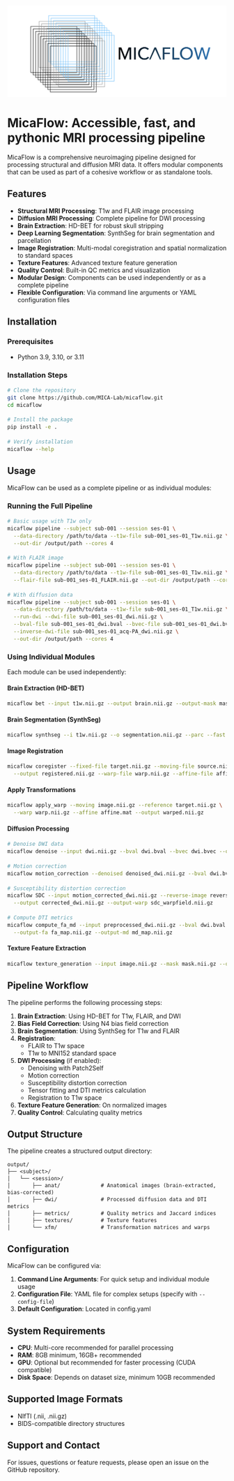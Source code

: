 ![MicaFlow logo](docs/source/_static/images/logo.png)
# MicaFlow: Accessible, fast, and pythonic MRI processing pipeline

MicaFlow is a comprehensive neuroimaging pipeline designed for processing structural and diffusion MRI data. It offers modular components that can be used as part of a cohesive workflow or as standalone tools.

## Features

- **Structural MRI Processing**: T1w and FLAIR image processing
- **Diffusion MRI Processing**: Complete pipeline for DWI processing
- **Brain Extraction**: HD-BET for robust skull stripping
- **Deep Learning Segmentation**: SynthSeg for brain segmentation and parcellation
- **Image Registration**: Multi-modal coregistration and spatial normalization to standard spaces
- **Texture Features**: Advanced texture feature generation
- **Quality Control**: Built-in QC metrics and visualization
- **Modular Design**: Components can be used independently or as a complete pipeline
- **Flexible Configuration**: Via command line arguments or YAML configuration files

## Installation

### Prerequisites

- Python 3.9, 3.10, or 3.11

### Installation Steps

```bash
# Clone the repository
git clone https://github.com/MICA-Lab/micaflow.git
cd micaflow

# Install the package
pip install -e .

# Verify installation
micaflow --help
```

## Usage

MicaFlow can be used as a complete pipeline or as individual modules:

### Running the Full Pipeline

```bash
# Basic usage with T1w only
micaflow pipeline --subject sub-001 --session ses-01 \
  --data-directory /path/to/data --t1w-file sub-001_ses-01_T1w.nii.gz \
  --out-dir /output/path --cores 4

# With FLAIR image
micaflow pipeline --subject sub-001 --session ses-01 \
  --data-directory /path/to/data --t1w-file sub-001_ses-01_T1w.nii.gz \
  --flair-file sub-001_ses-01_FLAIR.nii.gz --out-dir /output/path --cores 4

# With diffusion data
micaflow pipeline --subject sub-001 --session ses-01 \
  --data-directory /path/to/data --t1w-file sub-001_ses-01_T1w.nii.gz \
  --run-dwi --dwi-file sub-001_ses-01_dwi.nii.gz \
  --bval-file sub-001_ses-01_dwi.bval --bvec-file sub-001_ses-01_dwi.bvec \
  --inverse-dwi-file sub-001_ses-01_acq-PA_dwi.nii.gz \
  --out-dir /output/path --cores 4
```

### Using Individual Modules

Each module can be used independently:

#### Brain Extraction (HD-BET)

```bash
micaflow bet --input t1w.nii.gz --output brain.nii.gz --output-mask mask.nii.gz
```

#### Brain Segmentation (SynthSeg)

```bash
micaflow synthseg --i t1w.nii.gz --o segmentation.nii.gz --parc --fast --threads 4
```

#### Image Registration

```bash
micaflow coregister --fixed-file target.nii.gz --moving-file source.nii.gz \
  --output registered.nii.gz --warp-file warp.nii.gz --affine-file affine.mat
```

#### Apply Transformations

```bash
micaflow apply_warp --moving image.nii.gz --reference target.nii.gz \
  --warp warp.nii.gz --affine affine.mat --output warped.nii.gz
```

#### Diffusion Processing

```bash
# Denoise DWI data
micaflow denoise --input dwi.nii.gz --bval dwi.bval --bvec dwi.bvec --output denoised_dwi.nii.gz

# Motion correction
micaflow motion_correction --denoised denoised_dwi.nii.gz --bval dwi.bval --bvec dwi.bvec --output motion_corrected_dwi.nii.gz

# Susceptibility distortion correction
micaflow SDC --input motion_corrected_dwi.nii.gz --reverse-image reverse_phase_dwi.nii.gz \
  --output corrected_dwi.nii.gz --output-warp sdc_warpfield.nii.gz

# Compute DTI metrics
micaflow compute_fa_md --input preprocessed_dwi.nii.gz --bval dwi.bval --bvec dwi.bvec \
  --output-fa fa_map.nii.gz --output-md md_map.nii.gz
```

#### Texture Feature Extraction

```bash
micaflow texture_generation --input image.nii.gz --mask mask.nii.gz --output texture_features
```

## Pipeline Workflow

The pipeline performs the following processing steps:

1. **Brain Extraction**: Using HD-BET for T1w, FLAIR, and DWI
2. **Bias Field Correction**: Using N4 bias field correction
3. **Brain Segmentation**: Using SynthSeg for T1w and FLAIR
4. **Registration**: 
   - FLAIR to T1w space
   - T1w to MNI152 standard space
5. **DWI Processing** (if enabled):
   - Denoising with Patch2Self
   - Motion correction
   - Susceptibility distortion correction
   - Tensor fitting and DTI metrics calculation
   - Registration to T1w space
6. **Texture Feature Generation**: On normalized images
7. **Quality Control**: Calculating quality metrics

## Output Structure

The pipeline creates a structured output directory:

```
output/
├── <subject>/
│   └── <session>/
│       ├── anat/             # Anatomical images (brain-extracted, bias-corrected)
│       ├── dwi/              # Processed diffusion data and DTI metrics
│       ├── metrics/          # Quality metrics and Jaccard indices
│       ├── textures/         # Texture features
│       └── xfm/              # Transformation matrices and warps
```

## Configuration

MicaFlow can be configured via:

1. **Command Line Arguments**: For quick setup and individual module usage
2. **Configuration File**: YAML file for complex setups (specify with `--config-file`)
3. **Default Configuration**: Located in config.yaml

## System Requirements

- **CPU**: Multi-core recommended for parallel processing
- **RAM**: 8GB minimum, 16GB+ recommended
- **GPU**: Optional but recommended for faster processing (CUDA compatible)
- **Disk Space**: Depends on dataset size, minimum 10GB recommended

## Supported Image Formats

- NIfTI (.nii, .nii.gz)
- BIDS-compatible directory structures

## Support and Contact

For issues, questions or feature requests, please open an issue on the GitHub repository.